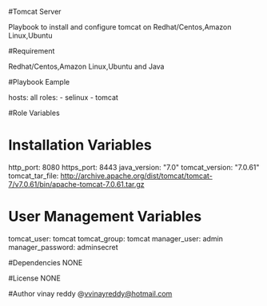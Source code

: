 #Tomcat Server

Playbook to install and configure tomcat on Redhat/Centos,Amazon Linux,Ubuntu

#Requirement

Redhat/Centos,Amazon Linux,Ubuntu and Java

#Playbook Eample

hosts: all
roles:
    - selinux
    - tomcat
    
#Role Variables
 # Installation Variables
 http_port: 8080
 https_port: 8443
 java_version: "7.0"
 tomcat_version: "7.0.61"
 tomcat_tar_file: http://archive.apache.org/dist/tomcat/tomcat-7/v7.0.61/bin/apache-tomcat-7.0.61.tar.gz
 
 # User Management Variables
 tomcat_user: tomcat
 tomcat_group: tomcat
 manager_user: admin
 manager_password: adminsecret
 
#Dependencies
 NONE
 
#License
 NONE
 
#Author
vinay reddy @vvinayreddy@hotmail.com